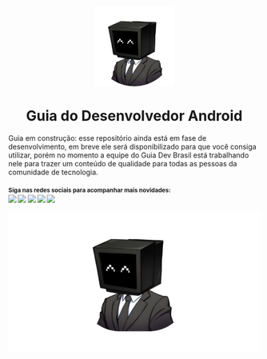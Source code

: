 <p align="center">
  <a href="https://github.com/arthurspk/guiadevbrasil">
    <img src="./images/guia.png" alt="Guia Extenso de Programação https://github.com/arthurspk/guiadevbrasil" width="160" height="160">
  </a>
  <h1 align="center">Guia do Desenvolvedor Android</h1>
</p>

Guia em construção: esse repositório ainda está em fase de desenvolvimento, em breve ele será disponibilizado para que você consiga utilizar, porém no momento a equipe do Guia Dev Brasil está trabalhando nele para trazer um conteúdo de qualidade para todas as pessoas da comunidade de tecnologia.

<sub> <strong>Siga nas redes sociais para acompanhar mais novidades: </strong> <br>
[<img src = "https://img.shields.io/badge/GitHub-100000?style=for-the-badge&logo=github&logoColor=white">](https://github.com/arthurspk)
[<img src = "https://img.shields.io/badge/Facebook-1877F2?style=for-the-badge&logo=facebook&logoColor=white">](https://www.facebook.com/seixasqlc/)
[<img src="https://img.shields.io/badge/linkedin-%230077B5.svg?&style=for-the-badge&logo=linkedin&logoColor=white" />](https://www.linkedin.com/in/arthurspk/)
[<img src = "https://img.shields.io/badge/Twitter-1DA1F2?style=for-the-badge&logo=twitter&logoColor=white">](https://twitter.com/manotoquinho)
[<img src = "https://img.shields.io/badge/instagram-%23E4405F.svg?&style=for-the-badge&logo=instagram&logoColor=white">](https://www.instagram.com/arthurspk/)
</sub>

![Ferramentas e Extensões](./images/guia.jpg)

